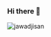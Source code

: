 ### Hi there 👋
<p align="left"> <img src="https://komarev.com/ghpvc/?username=jawadjisan&label=Profile%20views&color=0e75b6&style=flat" alt="jawadjisan" /> </p>


<!--
**JawadJisan/JawadJisan** is a ✨ _special_ ✨ repository because its `README.md` (this file) appears on your GitHub profile.

Here are some ideas to get you started:

- 🔭 I’m currently working on ...
- 🌱 I’m currently learning ...
- 👯 I’m looking to collaborate on ...
- 🤔 I’m looking for help with ...
- 💬 Ask me about ...
- 📫 How to reach me: ...
- 😄 Pronouns: ...
- ⚡ Fun fact: ...
-->
